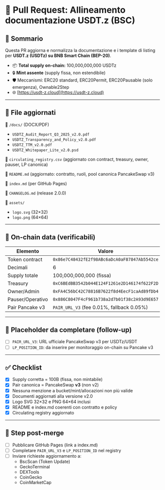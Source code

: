 # 🔄 Pull Request: Allineamento documentazione USDT.z (BSC)

## 🧾 Sommario

Questa PR aggiorna e normalizza la documentazione e i template di listing per **USDT.z (USDTz) su BNB Smart Chain (BEP-20)**.

- 📦 **Total supply on-chain:** 100,000,000,000 USDTz  
- 🔒 **Mint assente** (supply fissa, non estendibile)  
- 🛡️ Meccanismi: ERC20 standard, ERC20Permit, ERC20Pausable (solo emergenza), Ownable2Step  
- 🌐 [https://usdt-z.cloud](https://usdt-z.cloud)

---

## 📁 File aggiornati

📂 `/docs/` (DOCX/PDF)

- `USDTZ_Audit_Report_Q3_2025_v2.0.pdf`  
- `USDTZ_Transparency_and_Policy_v2.0.pdf`  
- `USDTZ_TTM_v2.0.pdf`  
- `USDTZ_Whitepaper_Lite_v2.0.psd`  

📄 `circulating_registry.csv` (aggiornato con contract, treasury, owner, pauser, LP canonica)  

📄 `README.md` (aggiornato: contratto, ruoli, pool canonica PancakeSwap v3)  

📄 `index.md` (per GitHub Pages)  

📄 `CHANGELOG.md` (release 2.0.0)  

📁 `assets/`  
- `logo.svg` (32×32)  
- `logo.png` (64×64)  

---

## 🔑 On-chain data (verificabili)

| Elemento         | Valore |
|------------------|--------|
| Token contract   | `0x86e7C48432fE2f98ABc6aDcA0aF87847Ab5542ce` |
| Decimali         | 6 |
| Supply totale    | 100,000,000,000 (fissa) |
| Treasury         | `0xC6BEdBB3542b044E124F1261e2D146174f622F2D` |
| Owner/Admin      | `0xFA4C56bC42C78816B7622f8d4EecF1caAd89fDb4` |
| Pauser/Operativo | `0x886C8047F4cF961b738a2d7b01f38c2A93d9E657` |
| Pair Pancake v3  | `PAIR_URL_V3` (fee 0.01%, fallback 0.05%) |

---

## 🧩 Placeholder da completare (follow-up)

- [ ] `PAIR_URL_V3`: URL ufficiale PancakeSwap v3 per USDTz/USDT  
- [ ] `LP_POSITION_ID`: da inserire per monitoraggio on-chain su Pancake v3  

---

## ✅ Checklist

- [x] Supply corretta = 100B (fissa, non mintabile)  
- [x] Pair canonica = PancakeSwap **v3** (non v2)  
- [x] Nessuna menzione a bucket/mint/allocazioni non più valide  
- [x] Documenti aggiornati alla versione v2.0  
- [x] Logo SVG 32×32 e PNG 64×64 inclusi  
- [x] README e index.md coerenti con contratto e policy  
- [x] Circulating registry aggiornato  

---

## 🚀 Step post-merge

- [ ] Pubblicare GitHub Pages (link a index.md)  
- [ ] Completare `PAIR_URL_V3` e `LP_POSITION_ID` nel registry  
- [ ] Inviare richieste aggiornamento a:  
  - BscScan (Token Update)  
  - GeckoTerminal  
  - DEXTools  
  - CoinGecko  
  - CoinMarketCap  
